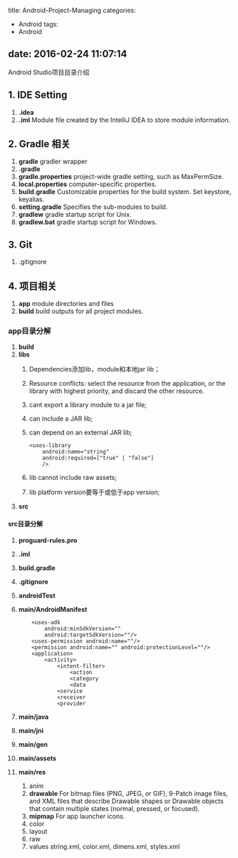 title: Android-Project-Managing
categories:
  - Android
tags:
  - Android
  
date: 2016-02-24 11:07:14
---

Android Studio项目目录介绍

## 1. IDE Setting

1. **.idea**
2. **.iml** Module file created by the IntelliJ IDEA to store module information.

## 2. Gradle 相关
1. **gradle** gradler wrapper
2. **.gradle**
3. **gradle.properties** project-wide gradle setting, such as MaxPermSize.
4. **local.properties** computer-specific properties.
5. **build.gradle** Customizable properties for the build system. Set keystore, keyalias.
6. **setting.gradle** Specifies the sub-modules to build.
7. **gradlew** gradle startup script for Unix.
8. **gradlew.bat** gradle startup script for Windows.

## 3. Git
1. .gitignore

## 4. 项目相关
1. **app** module directories and files
2. **build** build outputs for all project modules.

### app目录分解

1. **build**
2. **libs**
	1. Dependencies添加lib，module和本地jar lib；
	2. Resource conflicts: select the resource from the application, or the library with highest priority, and discard the other resource.
	3. cant export a library module to a jar file;
	4. can include a JAR lib;
	5. can depend on an external JAR lib;
	
		```
    	<uses-library   	
      		android:name="string"   
      		android:required=["true" | "false"] 
      		/>
		```
	6. lib cannot include raw assets;
	7. lib platform version要等于或低于app version;
3. **src**

#### src目录分解

1. **proguard-rules.pro**
2. **.iml**
3. **build.gradle**
4. **.gitignore**

1. **androidTest**
2. **main/AndroidManifest**   
    
    ```
		<uses-adk
			android:minSdkVersion=""
			android:targetSdkVersion=""/>
		<uses-permission android:name=""/>
		<permission android:name="" android:protectionLevel=""/>
		<application>
			<activity>
				<intent-filter>
					<action
					<category
					<data
				<service
				<receiver
				<provider
	```
				
3. **main/java**  
4. **main/jni**
5. **main/gen**
6. **main/assets**
7. **main/res**
	1. anim	
	2. **drawable** For bitmap files (PNG, JPEG, or GIF), 9-Patch image files, and XML files that describe Drawable shapes or Drawable objects that contain multiple states (normal, pressed, or focused).
	3. **mipmap** For app launcher icons. 
	4. color
	5. layout
	6. raw
	7. values
		string.xml, color.xml, dimens.xml, styles.xml




